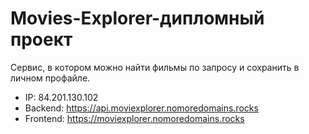 # Movies-Explorer-дипломный проект
Сервис, в котором можно найти фильмы по запросу и сохранить в личном профайле.

- IP: 84.201.130.102
- Backend: https://api.moviexplorer.nomoredomains.rocks
- Frontend: https://moviexplorer.nomoredomains.rocks
